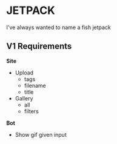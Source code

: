 # JETPACK

I've always wanted to name a fish jetpack

## V1 Requirements

**Site**
+ Upload
  * tags
  * filename
  * title
+ Gallery
  * all
  * filters

**Bot**
+ Show gif given input
